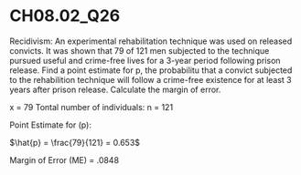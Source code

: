 # CH08.02_Q26 #

Recidivism: An experimental rehabilitation technique was used on released convicts. It was shown that 79 of 121 men subjected to the technique pursued useful and crime-free lives for a 3-year period following prison release. Find a point estimate for p, the probabilitu that a convict subjected to the rehabilition technique will follow a crime-free existence for at least 3 years after prison release. Calculate the margin of error.



x = 79
Tontal number of individuals: n = 121

Point Estimate for (p):

$\hat{p} = \frac{79}{121} = 0.653$


Margin of Error (ME) = .0848

